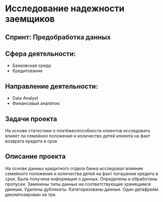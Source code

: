 # Исследование надежности заемщиков

## Спринт: Предобработка данных

## Сфера деятельности: 

- Банковская среда
- Кредитование

## Направление деятельности:

- Data Analyst
- Финансовый аналитик

## Задачи проекта

На основе статистики о платёжеспособности клиентов исследовать влияет ли семейное положение 
и количество детей клиента на факт возврата кредита в срок

## Описание проекта

На основе данных кредитного отдела банка исследовал влияние семейного положения и
количества детей на факт погашения кредита в срок. Была получена информация о
данных. Определены и обработаны пропуски. Заменены типы данных на соответствующие
хранящимся данным. Удалены дубликаты. Категоризованы данные. Один датафрейм декомпозирован на три.
